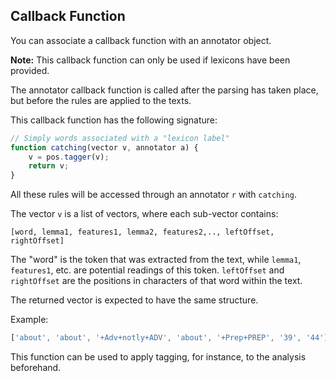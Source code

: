 ## Callback Function

You can associate a callback function with an annotator object.

**Note:** This callback function can only be used if lexicons have been provided.

The annotator callback function is called after the parsing has taken place, but before the rules are applied to the texts.

This callback function has the following signature:

```javascript
// Simply words associated with a "lexicon label"
function catching(vector v, annotator a) {
    v = pos.tagger(v);
    return v;
}
```

All these rules will be accessed through an annotator `r` with `catching`.

The vector `v` is a list of vectors, where each sub-vector contains:

`[word, lemma1, features1, lemma2, features2,.., leftOffset, rightOffset]`

The "word" is the token that was extracted from the text, while `lemma1`, `features1`, etc. are potential readings of this token. `leftOffset` and `rightOffset` are the positions in characters of that word within the text.

The returned vector is expected to have the same structure.

Example:

```javascript
['about', 'about', '+Adv+notly+ADV', 'about', '+Prep+PREP', '39', '44']
```

This function can be used to apply tagging, for instance, to the analysis beforehand.